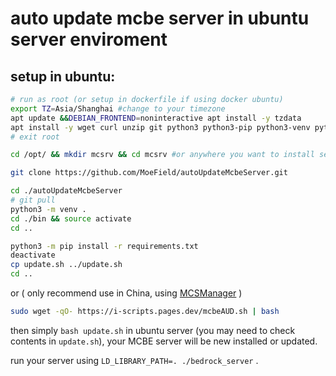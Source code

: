 # auto update mcbe server in ubuntu server enviroment

## setup in ubuntu:
```bash
# run as root (or setup in dockerfile if using docker ubuntu)
export TZ=Asia/Shanghai #change to your timezone
apt update &&DEBIAN_FRONTEND=noninteractive apt install -y tzdata
apt install -y wget curl unzip git python3 python3-pip python3-venv python-is-python3
# exit root

cd /opt/ && mkdir mcsrv && cd mcsrv #or anywhere you want to install server

git clone https://github.com/MoeField/autoUpdateMcbeServer.git

cd ./autoUpdateMcbeServer
# git pull
python3 -m venv .
cd ./bin && source activate
cd ..

python3 -m pip install -r requirements.txt
deactivate
cp update.sh ../update.sh
cd ..
```

or ( only recommend use in China, using <a href="https://mcsmanager.com/">MCSManager</a> )

```bash
sudo wget -qO- https://i-scripts.pages.dev/mcbeAUD.sh | bash
```

then simply `bash update.sh` in ubuntu server (you may need to check contents in `update.sh`), 
your MCBE server will be new installed or updated.

run your server using `LD_LIBRARY_PATH=. ./bedrock_server` .
